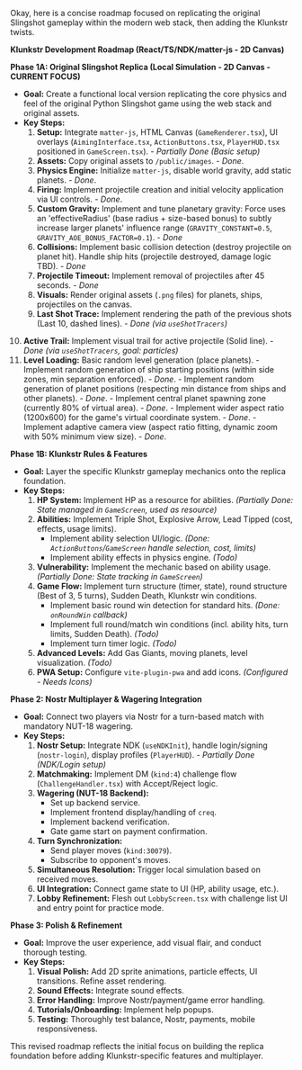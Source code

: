 Okay, here is a concise roadmap focused on replicating the original Slingshot gameplay within the modern web stack, then adding the Klunkstr twists.

**Klunkstr Development Roadmap (React/TS/NDK/matter-js - 2D Canvas)**

**Phase 1A: Original Slingshot Replica (Local Simulation - 2D Canvas - CURRENT FOCUS)**

*   **Goal:** Create a functional local version replicating the core physics and feel of the original Python Slingshot game using the web stack and original assets.
*   **Key Steps:**
    1.  **Setup:** Integrate `matter-js`, HTML Canvas (`GameRenderer.tsx`), UI overlays (`AimingInterface.tsx`, `ActionButtons.tsx`, `PlayerHUD.tsx` positioned in `GameScreen.tsx`). - *Partially Done (Basic setup)*
    2.  **Assets:** Copy original assets to `/public/images`. - *Done*.
    3.  **Physics Engine:** Initialize `matter-js`, disable world gravity, add static planets. - *Done*.
    4.  **Firing:** Implement projectile creation and initial velocity application via UI controls. - *Done*.
    5.  **Custom Gravity:** Implement and tune planetary gravity: Force uses an 'effectiveRadius' (base radius + size-based bonus) to subtly increase larger planets' influence range (`GRAVITY_CONSTANT=0.5`, `GRAVITY_AOE_BONUS_FACTOR=0.1`). - *Done*
    6.  **Collisions:** Implement basic collision detection (destroy projectile on planet hit). Handle ship hits (projectile destroyed, damage logic TBD). - *Done*
    7.  **Projectile Timeout:** Implement removal of projectiles after 45 seconds. - *Done*
    8.  **Visuals:** Render original assets (`.png` files) for planets, ships, projectiles on the canvas.
    9.  **Last Shot Trace:** Implement rendering the path of the previous shots (Last 10, dashed lines). - *Done (via `useShotTracers`)*
   10.  **Active Trail:** Implement visual trail for active projectile (Solid line). - *Done (via `useShotTracers`, goal: particles)*
   11.  **Level Loading:** Basic random level generation (place planets).
     - Implement random generation of ship starting positions (within side zones, min separation enforced). - *Done*.
     - Implement random generation of planet positions (respecting min distance from ships and other planets). - *Done*.
     - Implement central planet spawning zone (currently 80% of virtual area). - *Done*.
     - Implement wider aspect ratio (1200x600) for the game's virtual coordinate system. - *Done*.
     - Implement adaptive camera view (aspect ratio fitting, dynamic zoom with 50% minimum view size). - *Done*.

**Phase 1B: Klunkstr Rules & Features**

*   **Goal:** Layer the specific Klunkstr gameplay mechanics onto the replica foundation.
*   **Key Steps:**
    1.  **HP System:** Implement HP as a resource for abilities. *(Partially Done: State managed in `GameScreen`, used as resource)*
    2.  **Abilities:** Implement Triple Shot, Explosive Arrow, Lead Tipped (cost, effects, usage limits).
        - Implement ability selection UI/logic. *(Done: `ActionButtons`/`GameScreen` handle selection, cost, limits)*
        - Implement ability effects in physics engine. *(Todo)*
    3.  **Vulnerability:** Implement the mechanic based on ability usage. *(Partially Done: State tracking in `GameScreen`)*
    4.  **Game Flow:** Implement turn structure (timer, state), round structure (Best of 3, 5 turns), Sudden Death, Klunkstr win conditions.
        - Implement basic round win detection for standard hits. *(Done: `onRoundWin` callback)*
        - Implement full round/match win conditions (incl. ability hits, turn limits, Sudden Death). *(Todo)*
        - Implement turn timer logic. *(Todo)*
    5.  **Advanced Levels:** Add Gas Giants, moving planets, level visualization. *(Todo)*
    6.  **PWA Setup:** Configure `vite-plugin-pwa` and add icons. *(Configured - Needs Icons)*

**Phase 2: Nostr Multiplayer & Wagering Integration**

*   **Goal:** Connect two players via Nostr for a turn-based match with mandatory NUT-18 wagering.
*   **Key Steps:**
    1.  **Nostr Setup:** Integrate NDK (`useNDKInit`), handle login/signing (`nostr-login`), display profiles (`PlayerHUD`). - *Partially Done (NDK/Login setup)*
    2.  **Matchmaking:** Implement DM (`kind:4`) challenge flow (`ChallengeHandler.tsx`) with Accept/Reject logic.
    3.  **Wagering (NUT-18 Backend):**
        *   Set up backend service.
        *   Implement frontend display/handling of `creq`.
        *   Implement backend verification.
        *   Gate game start on payment confirmation.
    4.  **Turn Synchronization:**
        *   Send player moves (`kind:30079`).
        *   Subscribe to opponent's moves.
    5.  **Simultaneous Resolution:** Trigger local simulation based on received moves.
    6.  **UI Integration:** Connect game state to UI (HP, ability usage, etc.).
    7.  **Lobby Refinement:** Flesh out `LobbyScreen.tsx` with challenge list UI and entry point for practice mode.

**Phase 3: Polish & Refinement**

*   **Goal:** Improve the user experience, add visual flair, and conduct thorough testing.
*   **Key Steps:**
    1.  **Visual Polish:** Add 2D sprite animations, particle effects, UI transitions. Refine asset rendering.
    2.  **Sound Effects:** Integrate sound effects.
    3.  **Error Handling:** Improve Nostr/payment/game error handling.
    4.  **Tutorials/Onboarding:** Implement help popups.
    5.  **Testing:** Thoroughly test balance, Nostr, payments, mobile responsiveness.

This revised roadmap reflects the initial focus on building the replica foundation before adding Klunkstr-specific features and multiplayer.
